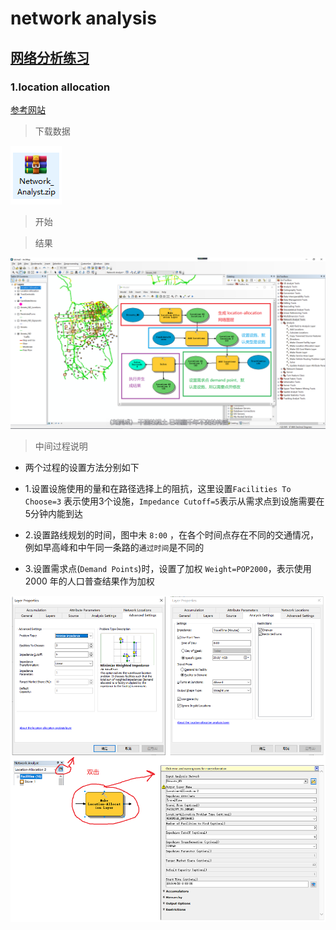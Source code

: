 # network analysis

## [网络分析练习](http://www.arcgis.com/home/item.html?id=d6bd91b2fddc483b8ccbc66942db84cb)

### 1.location allocation

[参考网站](http://desktop.arcgis.com/en/arcmap/latest/extensions/network-analyst/exercise-9-choosing-optimal-store-sites-using-location-allocation.htm)

> 下载数据

![](./pic/lal_data.jpg)

> 开始

> 结果

![](./pic/lal_result.jpg)

> 中间过程说明

- 两个过程的设置方法分别如下

- 1.设置设施使用的量和在路径选择上的阻抗，这里设置```Facilities To Choose=3``` 表示使用3个设施，```Impedance Cutoff=5```表示从需求点到设施需要在5分钟内能到达

- 2.设置路线规划的时间，图中未 ```8:00``` ，在各个时间点存在不同的交通情况，例如早高峰和中午同一条路的```通过时间```是不同的

- 3.设置需求点(```Demand Points```)时，设置了加权 ```Weight=POP2000```，表示使用 2000 年的人口普查结果作为加权

![](./pic/lal_process_1.jpg)

